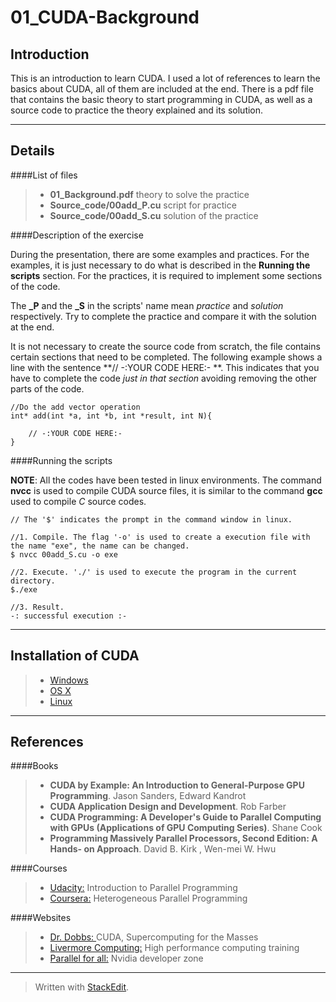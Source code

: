 01_CUDA-Background
===================

Introduction
-------------
This is an introduction to learn CUDA. I used a lot of references to learn the basics about CUDA, all of them are included at the end. There is a pdf file that contains the basic theory to start programming in CUDA, as well as a source code to practice the theory explained and its solution.

-------------

Details 
-------------

####List of files

> * **01_Background.pdf** theory to solve the practice
> * **Source_code/00add_P.cu** script for practice
> * **Source_code/00add_S.cu** solution of the practice


####Description of the exercise

During the presentation, there are some examples and practices. For the examples, it is just necessary to do what is described in the **Running the scripts** section. For the practices, it is required to implement some sections of the code.

The **_P** and the **_S** in the scripts' name mean *practice* and *solution* respectively. Try to complete the practice and compare it with the solution at the end.

It is not necessary to create the source code from scratch, the file contains certain sections that need to be completed. The following example shows a line with the sentence **// -:YOUR CODE HERE:- **. This indicates that you have to complete the code *just in that section* avoiding removing the other parts of the code.


```
//Do the add vector operation
int* add(int *a, int *b, int *result, int N){

	// -:YOUR CODE HERE:-
}
```

####Running the scripts


**NOTE**: All the codes have been tested in linux environments. The command **nvcc** is used to compile CUDA source files, it is similar to the command **gcc** used to compile *C* source codes.

```
// The '$' indicates the prompt in the command window in linux.

//1. Compile. The flag '-o' is used to create a execution file with the name "exe", the name can be changed. 
$ nvcc 00add_S.cu -o exe

//2. Execute. './' is used to execute the program in the current directory.
$./exe  

//3. Result.
-: successful execution :-
```
-------------

Installation of CUDA
-------------


>* [Windows](http://docs.nvidia.com/cuda/cuda-getting-started-guide-for-microsoft-windows/index.html)
>* [OS X](http://docs.nvidia.com/cuda/cuda-getting-started-guide-for-mac-os-x/index.html)
>* [Linux](http://docs.nvidia.com/cuda/cuda-getting-started-guide-for-linux/index.html)

-------------

References
-------------

####Books
>* **CUDA by Example: An Introduction to General-Purpose GPU Programming**. Jason Sanders, Edward Kandrot
>* **CUDA Application Design and Development**. Rob Farber
>* **CUDA Programming: A Developer's Guide to Parallel Computing with GPUs (Applications of GPU Computing Series)**. Shane Cook
>* **Programming Massively Parallel Processors, Second Edition: A Hands- on Approach**. David B. Kirk , Wen-mei W. Hwu

####Courses
>* [Udacity:](https://www.udacity.com/course/cs344) Introduction to Parallel Programming
>* [Coursera:](https://www.coursera.org/course/hetero) Heterogeneous Parallel Programming

####Websites

>* [Dr. Dobbs: ](http://www.drdobbs.com/parallel/cuda-supercomputing-for-the-masses-part/207200659) CUDA, Supercomputing for the Masses
>* [Livermore Computing:](https://computing.llnl.gov/?set=training&page=index) High performance computing training
>* [Parallel for all:](http://devblogs.nvidia.com/parallelforall/) Nvidia developer zone

-------------

> Written with [StackEdit](https://stackedit.io/).
